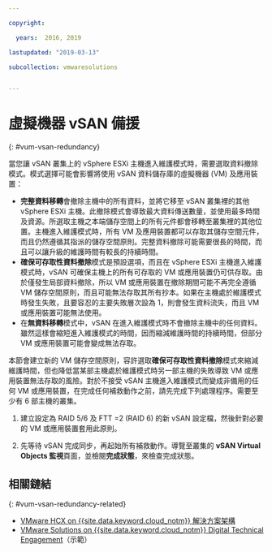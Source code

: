 ```yaml
---

copyright:

  years:  2016, 2019

lastupdated: "2019-03-13"

subcollection: vmwaresolutions


---
```


# 虛擬機器 vSAN 備援
{: #vum-vsan-redundancy}

當您讓 vSAN 叢集上的 vSphere ESXi 主機進入維護模式時，需要選取資料撤除模式。模式選擇可能會影響將使用 vSAN 資料儲存庫的虛擬機器 (VM) 及應用裝置：
* **完整資料移轉**會撤除主機中的所有資料，並將它移至 vSAN 叢集裡的其他 vSphere ESXi 主機。此撤除模式會導致最大資料傳送數量，並使用最多時間及資源。所選取主機之本端儲存空間上的所有元件都會移轉至叢集裡的其他位置。主機進入維護模式時，所有 VM 及應用裝置都可以存取其儲存空間元件，而且仍然遵循其指派的儲存空間原則。完整資料撤除可能需要很長的時間，而且可以讓升級的維護時間有較長的持續時間。
* **確保可存取性資料撤除**模式是預設選項，而且在 vSphere ESXi 主機進入維護模式時，vSAN 可確保主機上的所有可存取的 VM 或應用裝置仍可供存取。由於僅發生局部資料撤除，所以 VM 或應用裝置在撤除期間可能不再完全遵循 VM 儲存空間原則，而且可能無法存取其所有抄本。如果在主機處於維護模式時發生失敗，且要容忍的主要失敗層次設為 1，則會發生資料流失，而且 VM 或應用裝置可能無法使用。
* 在**無資料移轉**模式中，vSAN 在進入維護模式時不會撤除主機中的任何資料。雖然這樣會縮短進入維護模式的時間，因而縮減維護時間的持續時間，但部分 VM 或應用裝置可能會變成無法存取。

本節會建立新的 VM 儲存空間原則，容許選取**確保可存取性資料撤除**模式來縮減維護時間，但也降低當某部主機處於維護模式時另一部主機的失敗導致 VM 或應用裝置無法存取的風險。對於不接受 vSAN 主機進入維護模式而變成非備用的任何 VM 或應用裝置，在完成任何補救動作之前，請先完成下列處理程序。需要至少有 6 部主機的叢集。

1. 建立設定為 RAID 5/6 及 FTT =2 (RAID 6) 的新 vSAN 設定檔，然後針對必要的 VM 或應用裝置套用此原則。

2. 先等待 vSAN 完成同步，再起始所有補救動作。導覽至叢集的 **vSAN Virtual Objects 監視**頁面，並檢閱**完成狀態**，來檢查完成狀態。

## 相關鏈結
{: #vum-vsan-redundancy-related}

* [VMware HCX on {{site.data.keyword.cloud_notm}} 解決方案架構](/docs/services/vmwaresolutions/services?topic=vmware-solutions-hcx-archi-intro#hcx-archi-intro)
* [VMware Solutions on {{site.data.keyword.cloud_notm}} Digital Technical Engagement](https://ibm-dte.mybluemix.net/ibm-vmware)（示範）
